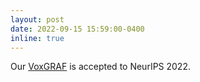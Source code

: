 ```yaml
---
layout: post
date: 2022-09-15 15:59:00-0400
inline: true
---
```


Our [VoxGRAF](https://katjaschwarz.github.io/voxgraf/) is accepted to NeurIPS 2022.
